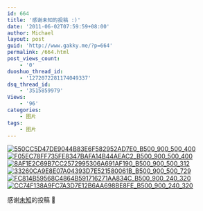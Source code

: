 ```yaml
---
id: 664
title: '感谢未知的投稿 :)'
date: '2011-06-02T07:59:59+08:00'
author: Michael
layout: post
guid: 'http://www.gakky.me/?p=664'
permalink: /664.html
post_views_count:
    - '0'
duoshuo_thread_id:
    - '1272072281174049337'
dsq_thread_id:
    - '3515859979'
Views:
    - '96'
categories:
    - 图片
tags:
    - 图片
---
```


[![550CC5D47DE9044B83E6F582952AD7E0_B500_900_500_400](http://www.yui-aragaki.org/wp-content/uploads/img/550CC5D47DE9044B83E6F582952AD7E0_B500_900_500_400.jpeg)](http://www.yui-aragaki.org/wp-content/uploads/img/550CC5D47DE9044B83E6F582952AD7E0_B1280_1280_1280_1024.jpeg) [![F05EC78FF735FE8347BAFA14B44AEAC2_B500_900_500_400](http://www.yui-aragaki.org/wp-content/uploads/img/F05EC78FF735FE8347BAFA14B44AEAC2_B500_900_500_400.jpeg)](http://www.yui-aragaki.org/wp-content/uploads/img/F05EC78FF735FE8347BAFA14B44AEAC2_B1280_1280_1280_1024.jpeg) [![8AF1E2C69B7CC2572995306A691AF190_B500_900_500_312](http://www.yui-aragaki.org/wp-content/uploads/img/8AF1E2C69B7CC2572995306A691AF190_B500_900_500_312.jpeg)](http://www.yui-aragaki.org/wp-content/uploads/img/8AF1E2C69B7CC2572995306A691AF190_B1280_1280_1280_800.jpeg) [![33260CA9E8E07A04393D7E521580061B_B500_900_500_729](http://www.yui-aragaki.org/wp-content/uploads/img/33260CA9E8E07A04393D7E521580061B_B500_900_500_729.jpeg)](http://www.yui-aragaki.org/wp-content/uploads/img/33260CA9E8E07A04393D7E521580061B_B1280_1280_701_1023.jpeg) [![FC814B59568C4864B591716271AA834C_B500_900_240_320](http://www.yui-aragaki.org/wp-content/uploads/img/FC814B59568C4864B591716271AA834C_B500_900_240_320.jpeg)](http://www.yui-aragaki.org/wp-content/uploads/img/FC814B59568C4864B591716271AA834C_B1280_1280_240_320.jpeg) [![CC74F138A9FC7A3D7E12B6AA698BE8FE_B500_900_240_320](http://www.yui-aragaki.org/wp-content/uploads/img/CC74F138A9FC7A3D7E12B6AA698BE8FE_B500_900_240_320.jpeg)](http://www.yui-aragaki.org/wp-content/uploads/img/CC74F138A9FC7A3D7E12B6AA698BE8FE_B1280_1280_240_320.jpeg)

感谢[未知](http://yuiara.diandian.com)的投稿 🙂